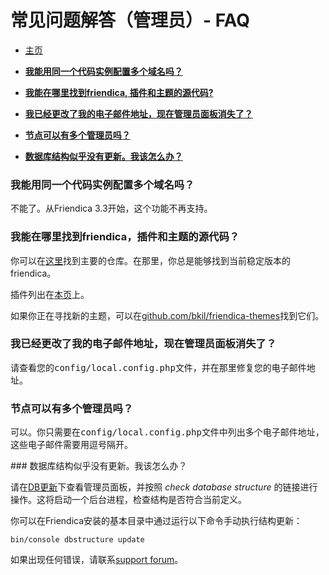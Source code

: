 常见问题解答（管理员）- FAQ
==============

* [主页](help)

* **[我能用同一个代码实例配置多个域名吗？](help/FAQ-admin#multiple)**
* **[我能在哪里找到friendica, 插件和主题的源代码?](help/FAQ-admin#sources)**
* **[我已经更改了我的电子邮件地址，现在管理员面板消失了？](help/FAQ-admin#adminaccount1)**
* **[节点可以有多个管理员吗？](help/FAQ-admin#adminaccount2)**
* **[数据库结构似乎没有更新。我该怎么办？](help/FAQ-admin#dbupdate)**


<a name="multiple"></a>
### 我能用同一个代码实例配置多个域名吗？

不能了。从Friendica 3.3开始，这个功能不再支持。

<a name="sources"></a>
### 我能在哪里找到friendica，插件和主题的源代码？

你可以在[这里](https://github.com/friendica/friendica)找到主要的仓库。在那里，你总是能够找到当前稳定版本的friendica。

插件列出在[本页](https://github.com/friendica/friendica-addons)上。

如果你正在寻找新的主题，可以在[github.com/bkil/friendica-themes](https://github.com/bkil/friendica-themes)找到它们。

<a name="adminaccount1"></a>
### 我已经更改了我的电子邮件地址，现在管理员面板消失了？

请查看您的<tt>config/local.config.php</tt>文件，并在那里修复您的电子邮件地址。

<a name="adminaccount2"></a>
### 节点可以有多个管理员吗？

可以。你只需要在<tt>config/local.config.php</tt>文件中列出多个电子邮件地址，这些电子邮件需要用逗号隔开。

<a name="dbupdate">
### 数据库结构似乎没有更新。我该怎么办？

请在[DB更新](/admin/dbsync/)下查看管理员面板，并按照 *check database structure* 的链接进行操作。这将启动一个后台进程，检查结构是否符合当前定义。

你可以在Friendica安装的基本目录中通过运行以下命令手动执行结构更新：

    bin/console dbstructure update

如果出现任何错误，请联系[support forum](https://forum.friendi.ca/profile/helpers)。